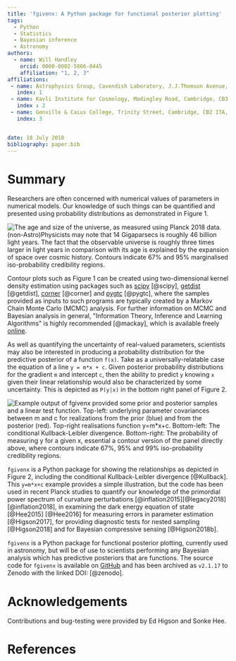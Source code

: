 ```yaml
---
title: 'fgivenx: A Python package for functional posterior plotting'
tags:
  - Python
  - Statistics
  - Bayesian inference
  - Astronomy
authors:
  - name: Will Handley
    orcid: 0000-0002-5866-0445
    affiliation: "1, 2, 3"
affiliations:
 - name: Astrophysics Group, Cavendish Laboratory, J.J.Thomson Avenue, Cambridge, CB3 0HE, UK
   index: 1
 - name: Kavli Institute for Cosmology, Madingley Road, Cambridge, CB3 0HA, UK
   index : 2
 - name: Gonville & Caius College, Trinity Street, Cambridge, CB2 1TA, UK
   index: 3


date: 18 July 2018
bibliography: paper.bib
---
```


# Summary

Researchers are often concerned with numerical values of parameters in
numerical models. Our knowledge of such things can be quantified and presented
using probability distributions as demonstrated in Figure 1.

![The age and size of the universe, as measured using Planck 2018 data.
(non-Astro)Physicists may note that 14 Gigaparsecs is roughly 46 billion light
years. The fact that the observable universe is roughly three times larger in
light years in comparison with its age is explained by the expansion of space
over cosmic history. Contours indicate 67% and 95% marginalised iso-probability
credibility regions.](planck.png) 

Contour plots such as Figure 1 can be created using two-dimensional kernel
density estimation using packages such as
[scipy](https://docs.scipy.org/doc/scipy/reference/generated/scipy.stats.gaussian_kde.html)
[@scipy], [getdist](http://getdist.readthedocs.io/en/latest/intro.html)
[@getdist], [corner](https://corner.readthedocs.io/en/latest/) [@corner] and
[pygtc](https://pygtc.readthedocs.io/en/latest/) [@pygtc], where the samples
provided as inputs to such programs are typically created by a
Markov Chain Monte Carlo (MCMC) analysis. For further information on MCMC and
Bayesian analysis in general, "Information Theory, Inference and Learning
Algorithms" is highly recommended [@mackay], which is available freely
[online](http://www.inference.org.uk/itprnn/book.html).

As well as quantifying the uncertainty of real-valued parameters, scientists
may also be interested in producing a probability distribution for the
predictive posterior of a function ``f(x)``. Take as a universally-relatable
case the equation of a  line ``y = m*x + c``. Given posterior probability
distributions for the gradient ``m`` and intercept ``c``, then the ability to
predict ``y`` knowing ``x`` given their linear relationship would also be
characterized by some uncertainty. This is depicted as ``P(y|x)`` in the bottom
right panel of Figure 2.

![Example output of fgivenx provided some prior and posterior samples and a
linear test function.
Top-left: underlying parameter covariances between ``m`` and ``c`` for
realizations from the prior (blue) and from the posterior (red). 
Top-right realisations function ``y=m*x+c``. 
Bottom-left: The conditional Kullback-Leibler divergence. 
Bottom-right: The probability of measuring y for a given x, essential a contour
version of the panel directly above, where contours indicate 67%, 95% and 99% iso-probability credibility regions.
](figure.png) 

``fgivenx`` is a Python package for showing the relationships as depicted in
Figure 2, including the conditional Kullback-Leibler divergence [@Kullback].
This ``y=m*x+c`` example provides a simple illustration, but the code has been
used in recent Planck studies to quantify our knowledge of the primordial power
spectrum of curvature perturbations
[@inflation2015][@legacy2018][@inflation2018], in examining the dark energy
equation of state [@Hee2015] [@Hee2016] for measuring errors in parameter
estimation [@Higson2017], for providing diagnostic tests for nested sampling
[@Higson2018] and for Bayesian compressive sensing [@Higson2018b].

``fgivenx`` is a Python package for functional posterior plotting, currently
used in astronomy, but will be of use to scientists performing any Bayesian
analysis which has predictive posteriors that are functions. The source code
for ``fgivenx`` is available on
[GitHub](https://github.com/williamjameshandley/fgivenx) and has been archived
as ``v2.1.17`` to Zenodo with the linked DOI: [@zenodo].

# Acknowledgements

Contributions and bug-testing were provided by Ed Higson and Sonke Hee.

# References
